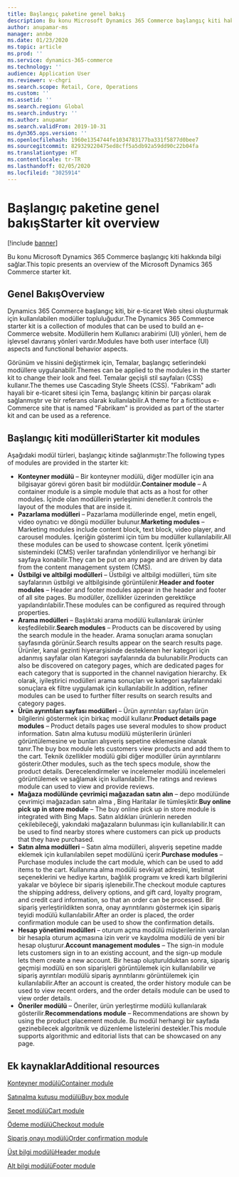 ```yaml
---
title: Başlangıç paketine genel bakış
description: Bu konu Microsoft Dynamics 365 Commerce başlangıç kiti hakkında bilgi sağlar.
author: anupamar-ms
manager: annbe
ms.date: 01/23/2020
ms.topic: article
ms.prod: ''
ms.service: dynamics-365-commerce
ms.technology: ''
audience: Application User
ms.reviewer: v-chgri
ms.search.scope: Retail, Core, Operations
ms.custom: ''
ms.assetid: ''
ms.search.region: Global
ms.search.industry: ''
ms.author: anupamar
ms.search.validFrom: 2019-10-31
ms.dyn365.ops.version: ''
ms.openlocfilehash: 1960e1354744fe1034783177ba331f5877d0bee7
ms.sourcegitcommit: 829329220475ed8cff5a5db92a59dd90c22b04fa
ms.translationtype: HT
ms.contentlocale: tr-TR
ms.lasthandoff: 02/05/2020
ms.locfileid: "3025914"
---
```

# <a name="starter-kit-overview"></a><span data-ttu-id="a3ff1-103">Başlangıç paketine genel bakış</span><span class="sxs-lookup"><span data-stu-id="a3ff1-103">Starter kit overview</span></span>


[!include [banner](includes/banner.md)]

<span data-ttu-id="a3ff1-104">Bu konu Microsoft Dynamics 365 Commerce başlangıç kiti hakkında bilgi sağlar.</span><span class="sxs-lookup"><span data-stu-id="a3ff1-104">This topic presents an overview of the Microsoft Dynamics 365 Commerce starter kit.</span></span>

## <a name="overview"></a><span data-ttu-id="a3ff1-105">Genel Bakış</span><span class="sxs-lookup"><span data-stu-id="a3ff1-105">Overview</span></span>

<span data-ttu-id="a3ff1-106">Dynamics 365 Commerce başlangıç kiti, bir e-ticaret Web sitesi oluşturmak için kullanılabilen modüller topluluğudur.</span><span class="sxs-lookup"><span data-stu-id="a3ff1-106">The Dynamics 365 Commerce starter kit is a collection of modules that can be used to build an e-Commerce website.</span></span> <span data-ttu-id="a3ff1-107">Modüllerin hem Kullanıcı arabirimi (UI) yönleri, hem de işlevsel davranış yönleri vardır.</span><span class="sxs-lookup"><span data-stu-id="a3ff1-107">Modules have both user interface (UI) aspects and functional behavior aspects.</span></span>

<span data-ttu-id="a3ff1-108">Görünüm ve hissini değiştirmek için, Temalar, başlangıç setlerindeki modüllere uygulanabilir.</span><span class="sxs-lookup"><span data-stu-id="a3ff1-108">Themes can be applied to the modules in the starter kit to change their look and feel.</span></span> <span data-ttu-id="a3ff1-109">Temalar geçişli stil sayfaları (CSS) kullanır.</span><span class="sxs-lookup"><span data-stu-id="a3ff1-109">The themes use Cascading Style Sheets (CSS).</span></span> <span data-ttu-id="a3ff1-110">"Fabrikam" adlı hayali bir e-ticaret sitesi için Tema, başlangıç kitinin bir parçası olarak sağlanmıştır ve bir referans olarak kullanılabilir.</span><span class="sxs-lookup"><span data-stu-id="a3ff1-110">A theme for a fictitious e-Commerce site that is named "Fabrikam" is provided as part of the starter kit and can be used as a reference.</span></span>

## <a name="starter-kit-modules"></a><span data-ttu-id="a3ff1-111">Başlangıç kiti modülleri</span><span class="sxs-lookup"><span data-stu-id="a3ff1-111">Starter kit modules</span></span>

<span data-ttu-id="a3ff1-112">Aşağıdaki modül türleri, başlangıç kitinde sağlanmıştır:</span><span class="sxs-lookup"><span data-stu-id="a3ff1-112">The following types of modules are provided in the starter kit:</span></span>

- <span data-ttu-id="a3ff1-113">**Konteyner modülü** – Bir konteyner modülü, diğer modüller için ana bilgisayar görevi gören basit bir modüldür.</span><span class="sxs-lookup"><span data-stu-id="a3ff1-113">**Container module** – A container module is a simple module that acts as a host for other modules.</span></span> <span data-ttu-id="a3ff1-114">İçinde olan modüllerin yerleşimini denetler.</span><span class="sxs-lookup"><span data-stu-id="a3ff1-114">It controls the layout of the modules that are inside it.</span></span>
- <span data-ttu-id="a3ff1-115">**Pazarlama modülleri** – Pazarlama modüllerinde engel, metin engeli, video oynatıcı ve döngü modüller bulunur.</span><span class="sxs-lookup"><span data-stu-id="a3ff1-115">**Marketing modules** – Marketing modules include content block, text block, video player, and carousel modules.</span></span> <span data-ttu-id="a3ff1-116">İçeriğin gösterimi için tüm bu modüller kullanılabilir.</span><span class="sxs-lookup"><span data-stu-id="a3ff1-116">All these modules can be used to showcase content.</span></span> <span data-ttu-id="a3ff1-117">İçerik yönetimi sistemindeki (CMS) veriler tarafından yönlendiriliyor ve herhangi bir sayfaya konabilir.</span><span class="sxs-lookup"><span data-stu-id="a3ff1-117">They can be put on any page and are driven by data from the content management system (CMS).</span></span>
- <span data-ttu-id="a3ff1-118">**Üstbilgi ve altbilgi modülleri** – Üstbilgi ve altbilgi modülleri, tüm site sayfalarının üstbilgi ve altbilgisinde görüntülenir.</span><span class="sxs-lookup"><span data-stu-id="a3ff1-118">**Header and footer modules** – Header and footer modules appear in the header and footer of all site pages.</span></span> <span data-ttu-id="a3ff1-119">Bu modüller, özellikler üzerinden gerektikçe yapılandırılabilir.</span><span class="sxs-lookup"><span data-stu-id="a3ff1-119">These modules can be configured as required through properties.</span></span>
- <span data-ttu-id="a3ff1-120">**Arama modülleri** – Başlıktaki arama modülü kullanılarak ürünler keşfedilebilir.</span><span class="sxs-lookup"><span data-stu-id="a3ff1-120">**Search modules** – Products can be discovered by using the search module in the header.</span></span> <span data-ttu-id="a3ff1-121">Arama sonuçları arama sonuçları sayfasında görünür.</span><span class="sxs-lookup"><span data-stu-id="a3ff1-121">Search results appear on the search results page.</span></span> <span data-ttu-id="a3ff1-122">Ürünler, kanal gezinti hiyerarşisinde desteklenen her kategori için adanmış sayfalar olan Kategori sayfalarında da bulunabilir.</span><span class="sxs-lookup"><span data-stu-id="a3ff1-122">Products can also be discovered on category pages, which are dedicated pages for each category that is supported in the channel navigation hierarchy.</span></span> <span data-ttu-id="a3ff1-123">Ek olarak, iyileştirici modülleri arama sonuçları ve kategori sayfalarındaki sonuçlara ek filtre uygulamak için kullanılabilir.</span><span class="sxs-lookup"><span data-stu-id="a3ff1-123">In addition, refiner modules can be used to further filter results on search results and category pages.</span></span>
- <span data-ttu-id="a3ff1-124">**Ürün ayrıntıları sayfası modülleri** – Ürün ayrıntıları sayfaları ürün bilgilerini göstermek için birkaç modül kullanır.</span><span class="sxs-lookup"><span data-stu-id="a3ff1-124">**Product details page modules** – Product details pages use several modules to show product information.</span></span> <span data-ttu-id="a3ff1-125">Satın alma kutusu modülü müşterilerin ürünleri görüntülemesine ve bunları alışveriş sepetine eklemesine olanak tanır.</span><span class="sxs-lookup"><span data-stu-id="a3ff1-125">The buy box module lets customers view products and add them to the cart.</span></span> <span data-ttu-id="a3ff1-126">Teknik özellikler modülü gibi diğer modüller ürün ayrıntılarını gösterir.</span><span class="sxs-lookup"><span data-stu-id="a3ff1-126">Other modules, such as the tech specs module, show the product details.</span></span> <span data-ttu-id="a3ff1-127">Derecelendirmeler ve incelemeler modülü incelemeleri görüntülemek ve sağlamak için kullanılabilir.</span><span class="sxs-lookup"><span data-stu-id="a3ff1-127">The ratings and reviews module can used to view and provide reviews.</span></span>
- <span data-ttu-id="a3ff1-128">**Mağaza modülünde çevrimiçi mağazadan satın alın** – depo modülünde çevrimiçi mağazadan satın alma , Bing Haritalar ile tümleşiktir.</span><span class="sxs-lookup"><span data-stu-id="a3ff1-128">**Buy online pick up in store module** – The buy online pick up in store module is integrated with Bing Maps.</span></span> <span data-ttu-id="a3ff1-129">Satın aldıkları ürünlerin nereden çekilebileceği, yakındaki mağazaların bulunması için kullanılabilir.</span><span class="sxs-lookup"><span data-stu-id="a3ff1-129">It can be used to find nearby stores where customers can pick up products that they have purchased.</span></span>
- <span data-ttu-id="a3ff1-130">**Satın alma modülleri** – Satın alma modülleri, alışveriş sepetine madde eklemek için kullanılabilen sepet modülünü içerir.</span><span class="sxs-lookup"><span data-stu-id="a3ff1-130">**Purchase modules** – Purchase modules include the cart module, which can be used to add items to the cart.</span></span> <span data-ttu-id="a3ff1-131">Kullanıma alma modülü sevkiyat adresini, teslimat seçeneklerini ve hediye kartını, bağlılık programı ve kredi kartı bilgilerini yakalar ve böylece bir sipariş işlenebilir.</span><span class="sxs-lookup"><span data-stu-id="a3ff1-131">The checkout module captures the shipping address, delivery options, and gift card, loyalty program, and credit card information, so that an order can be processed.</span></span> <span data-ttu-id="a3ff1-132">Bir sipariş yerleştirildikten sonra, onay ayrıntılarını göstermek için sipariş teyidi modülü kullanılabilir.</span><span class="sxs-lookup"><span data-stu-id="a3ff1-132">After an order is placed, the order confirmation module can be used to show the confirmation details.</span></span>
- <span data-ttu-id="a3ff1-133">**Hesap yönetimi modülleri** – oturum açma modülü müşterilerinin varolan bir hesapla oturum açmasına izin verir ve kaydolma modülü de yeni bir hesap oluşturur.</span><span class="sxs-lookup"><span data-stu-id="a3ff1-133">**Account management modules** – The sign-in module lets customers sign in to an existing account, and the sign-up module lets them create a new account.</span></span> <span data-ttu-id="a3ff1-134">Bir hesap oluşturulduktan sonra, sipariş geçmişi modülü en son siparişleri görüntülemek için kullanılabilir ve sipariş ayrıntıları modülü sipariş ayrıntılarını görüntülemek için kullanılabilir.</span><span class="sxs-lookup"><span data-stu-id="a3ff1-134">After an account is created, the order history module can be used to view recent orders, and the order details module can be used to view order details.</span></span>
- <span data-ttu-id="a3ff1-135">**Öneriler modülü** – Öneriler, ürün yerleştirme modülü kullanılarak gösterilir.</span><span class="sxs-lookup"><span data-stu-id="a3ff1-135">**Recommendations module** – Recommendations are shown by using the product placement module.</span></span> <span data-ttu-id="a3ff1-136">Bu modül herhangi bir sayfada gezinebilecek algoritmik ve düzenleme listelerini destekler.</span><span class="sxs-lookup"><span data-stu-id="a3ff1-136">This module supports algorithmic and editorial lists that can be showcased on any page.</span></span>

## <a name="additional-resources"></a><span data-ttu-id="a3ff1-137">Ek kaynaklar</span><span class="sxs-lookup"><span data-stu-id="a3ff1-137">Additional resources</span></span>

[<span data-ttu-id="a3ff1-138">Konteyner modülü</span><span class="sxs-lookup"><span data-stu-id="a3ff1-138">Container module</span></span>](add-container-module.md)

[<span data-ttu-id="a3ff1-139">Satınalma kutusu modülü</span><span class="sxs-lookup"><span data-stu-id="a3ff1-139">Buy box module</span></span>](add-buy-box.md)

[<span data-ttu-id="a3ff1-140">Sepet modülü</span><span class="sxs-lookup"><span data-stu-id="a3ff1-140">Cart module</span></span>](add-cart-module.md)

[<span data-ttu-id="a3ff1-141">Ödeme modülü</span><span class="sxs-lookup"><span data-stu-id="a3ff1-141">Checkout module</span></span>](add-checkout-module.md)

[<span data-ttu-id="a3ff1-142">Sipariş onayı modülü</span><span class="sxs-lookup"><span data-stu-id="a3ff1-142">Order confirmation module</span></span>](order-confirmation-module.md)

[<span data-ttu-id="a3ff1-143">Üst bilgi modülü</span><span class="sxs-lookup"><span data-stu-id="a3ff1-143">Header module</span></span>](author-header-module.md)

[<span data-ttu-id="a3ff1-144">Alt bilgi modülü</span><span class="sxs-lookup"><span data-stu-id="a3ff1-144">Footer module</span></span>](author-footer-module.md)
